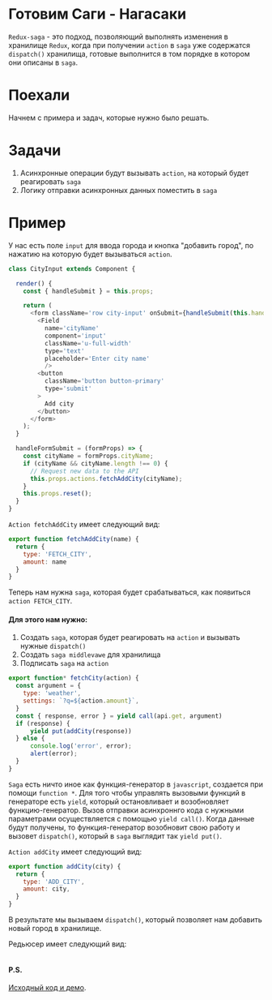 # Готовим Саги - Нагасаки

`Redux-saga` - это подход, позволяющий выполнять изменения в хранилище `Redux`, когда при получении `action` в `saga` уже содержатся `dispatch()` хранилища, готовые выполнится в том порядке в котором они описаны в `saga`.

# Поехали

Начнем с примера и задач, которые нужно было решать.

# Задачи

1. Асинхронные операции будут вызывать `action`, на который будет реагировать `saga`
2. Логику отправки асинхронных данных поместить в `saga`

# Пример

У нас есть поле `input` для ввода города и кнопка "добавить город", по нажатию на которую будет вызываться `action`.

```javascript
class CityInput extends Component {

  render() {
    const { handleSubmit } = this.props;

    return (
      <form className='row city-input' onSubmit={handleSubmit(this.handleFormSubmit)}>
        <Field
          name='cityName'
          component='input'
          className='u-full-width'
          type='text'
          placeholder='Enter city name'
          />
        <button
          className='button button-primary'
          type='submit'
        >
          Add city
        </button>
      </form>
    );
  }

  handleFormSubmit = (formProps) => {
    const cityName = formProps.cityName;
    if (cityName && cityName.length !== 0) {
      // Request new data to the API
      this.props.actions.fetchAddCity(cityName);
    }
    this.props.reset();
  }
}
```

`Action fetchAddCity` имеет следующий вид:

```javascript
export function fetchAddCity(name) {
  return {
    type: 'FETCH_CITY',
    amount: name
  }
}
```

Теперь нам нужна `saga`, которая будет срабатываться, как появиться `action FETCH_CITY`. 

#### Для этого нам нужно:

1. Создать `saga`, которая будет реагировать на `action` и вызывать нужные `dispatch()`
2. Создать `saga middlevawe` для хранилища
3. Подписать `saga` на `action`

```javascript
export function* fetchCity(action) {
  const argument = {
    type: 'weather', 
    settings: `?q=${action.amount}`,
  }
  const { response, error } = yield call(api.get, argument)
  if (response) {
      yield put(addCity(response))
  } else {
      console.log('error', error);
      alert(error);
  }
}
```
`Saga` есть ничто иное как функция-генератор в `javascript`, создается при помощи `function *`. Для того чтобы управлять вызовыми функций в генераторе есть `yield`, который остановливает и возобновляет функцию-генератор. Вызов отправки асинхроннго кода с нужными параметрами осуществляется с помощью `yield call()`. Когда данные будут получены, то функция-генератор возобновит свою работу и вызовет `dispatch()`, который в `saga` выглядит так `yield put()`.

`Action addCity` имеет следующий вид:

```javascript
export function addCity(city) {
  return {
    type: 'ADD_CITY',
    amount: city,
  }
}
```

В результате мы вызываем `dispatch()`, который позволяет нам добавить новый город в хранилище.

Редьюсер имеет следующий вид:

```javascript
```
 
#### P.S.

[Исходный код и демо](https://github.com/s-kobets/weacher-spa).
